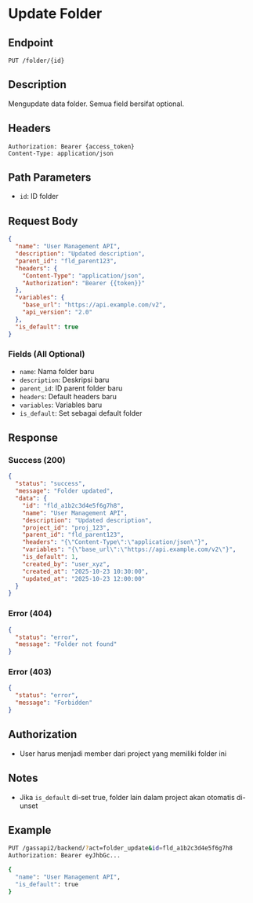 # Update Folder

## Endpoint
`PUT /folder/{id}`

## Description
Mengupdate data folder. Semua field bersifat optional.

## Headers
```
Authorization: Bearer {access_token}
Content-Type: application/json
```

## Path Parameters
- `id`: ID folder

## Request Body
```json
{
  "name": "User Management API",
  "description": "Updated description",
  "parent_id": "fld_parent123",
  "headers": {
    "Content-Type": "application/json",
    "Authorization": "Bearer {{token}}"
  },
  "variables": {
    "base_url": "https://api.example.com/v2",
    "api_version": "2.0"
  },
  "is_default": true
}
```

### Fields (All Optional)
- `name`: Nama folder baru
- `description`: Deskripsi baru
- `parent_id`: ID parent folder baru
- `headers`: Default headers baru
- `variables`: Variables baru
- `is_default`: Set sebagai default folder

## Response
### Success (200)
```json
{
  "status": "success",
  "message": "Folder updated",
  "data": {
    "id": "fld_a1b2c3d4e5f6g7h8",
    "name": "User Management API",
    "description": "Updated description",
    "project_id": "proj_123",
    "parent_id": "fld_parent123",
    "headers": "{\"Content-Type\":\"application/json\"}",
    "variables": "{\"base_url\":\"https://api.example.com/v2\"}",
    "is_default": 1,
    "created_by": "user_xyz",
    "created_at": "2025-10-23 10:30:00",
    "updated_at": "2025-10-23 12:00:00"
  }
}
```

### Error (404)
```json
{
  "status": "error",
  "message": "Folder not found"
}
```

### Error (403)
```json
{
  "status": "error",
  "message": "Forbidden"
}
```

## Authorization
- User harus menjadi member dari project yang memiliki folder ini

## Notes
- Jika `is_default` di-set true, folder lain dalam project akan otomatis di-unset

## Example
```bash
PUT /gassapi2/backend/?act=folder_update&id=fld_a1b2c3d4e5f6g7h8
Authorization: Bearer eyJhbGc...

{
  "name": "User Management API",
  "is_default": true
}
```
